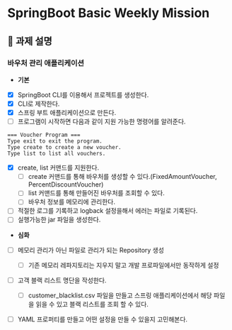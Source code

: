 # SpringBoot Basic Weekly Mission
## 📌 과제 설명

### **바우처 관리 애플리케이션**
- **기본**
- [x] SpringBoot CLI를 이용해서 프로젝트를 생성한다. 
- [x] CLI로 제작한다.
- [x] 스프링 부트 애플리케이션으로 만든다.
- [ ] 프로그램이 시작하면 다음과 같이 지원 가능한 명령어를 알려준다.
``` shell
=== Voucher Program === 
Type exit to exit the program. 
Type create to create a new voucher.
Type list to list all vouchers.
```
- [x] create, list 커맨드를 지원한다.
	- [ ] create 커맨드를 통해 바우처를 생성할 수 있다.(FixedAmountVoucher, PercentDiscountVoucher)
	- [ ] list 커맨드를 통해 만들어진 바우처를 조회할 수 있다.
	- [ ] 바우처 정보를 메모리에 관리한다.
- [ ] 적절한 로그를 기록하고 logback 설정을해서 에러는 파일로 기록된다.
- [ ] 실행가능한 jar 파일을 생성한다.
- **심화**
- [ ] 메모리 관리가 아닌 파일로 관리가 되는 Repository 생성
	- [ ] 기존 메모리 레파지토리는 지우지 말고 개발 프로파일에서만 동작하게 설정
- [ ] 고객 블랙 리스트 명단을 작성한다.
	- [ ] customer_blacklist.csv 파일을 만들고 스프링 애플리케이션에서 해당 파일을 읽을 수 있고 블랙 리스트를 조회 할 수 있다.
- [ ] YAML 프로퍼티를 만들고 어떤 설정을 만들 수 있을지 고민해본다. 

